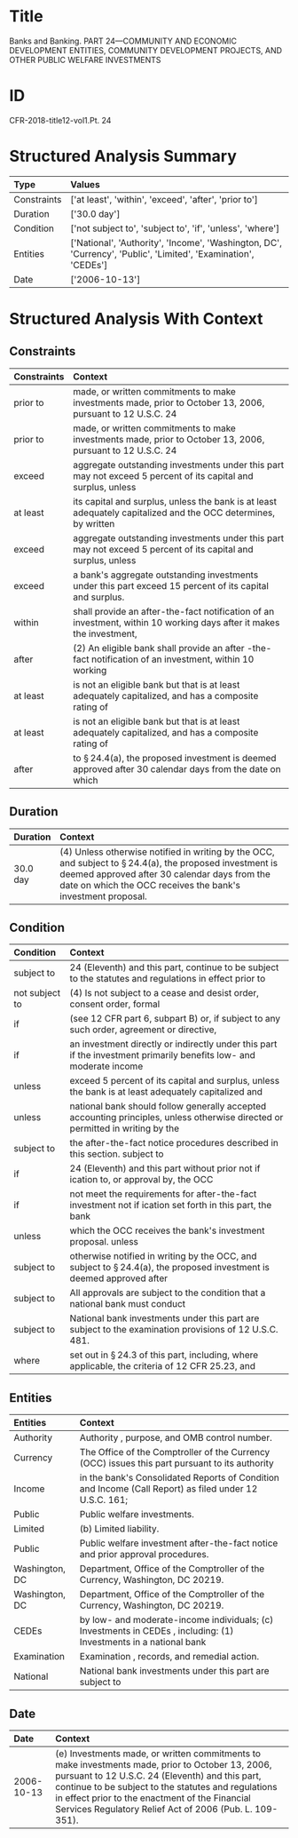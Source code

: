 # Title

 Banks and Banking. PART 24—COMMUNITY AND ECONOMIC DEVELOPMENT ENTITIES, COMMUNITY DEVELOPMENT PROJECTS, AND OTHER PUBLIC WELFARE INVESTMENTS


# ID

 CFR-2018-title12-vol1.Pt. 24


# Structured Analysis Summary

| Type        | Values                                                                                                         |
|:------------|:---------------------------------------------------------------------------------------------------------------|
| Constraints | ['at least', 'within', 'exceed', 'after', 'prior to']                                                          |
| Duration    | ['30.0 day']                                                                                                   |
| Condition   | ['not subject to', 'subject to', 'if', 'unless', 'where']                                                      |
| Entities    | ['National', 'Authority', 'Income', 'Washington, DC', 'Currency', 'Public', 'Limited', 'Examination', 'CEDEs'] |
| Date        | ['2006-10-13']                                                                                                 |


# Structured Analysis With Context

 


## Constraints

| Constraints   | Context                                                                                                              |
|:--------------|:---------------------------------------------------------------------------------------------------------------------|
| prior to      | made, or written commitments to make investments made, prior to October 13, 2006, pursuant to 12 U.S.C. 24           |
| prior to      | made, or written commitments to make investments made, prior to October 13, 2006, pursuant to 12 U.S.C. 24           |
| exceed        | aggregate outstanding investments under this part may not exceed 5 percent of its capital and surplus, unless        |
| at least      | its capital and surplus, unless the bank is at least adequately capitalized and the OCC determines, by written       |
| exceed        | aggregate outstanding investments under this part may not exceed 5 percent of its capital and surplus, unless        |
| exceed        | a bank's aggregate outstanding investments under this part exceed  15 percent of its capital and surplus.            |
| within        | shall provide an after-the-fact notification of an investment, within 10 working days after it makes the investment, |
| after         | (2) An eligible bank shall provide an  after -the-fact notification of an investment, within 10 working              |
| at least      | is not an eligible bank but that is at least  adequately capitalized, and has a composite rating of                  |
| at least      | is not an eligible bank but that is at least  adequately capitalized, and has a composite rating of                  |
| after         | to &#167;&#8201;24.4(a), the proposed investment is deemed approved after 30 calendar days from the date on which    |


## Duration

| Duration   | Context                                                                                                                                                                                                                             |
|:-----------|:------------------------------------------------------------------------------------------------------------------------------------------------------------------------------------------------------------------------------------|
| 30.0 day   | (4) Unless otherwise notified in writing by the OCC, and subject to &#167;&#8201;24.4(a), the proposed investment is deemed approved after 30 calendar days from the date on which the OCC receives the bank's investment proposal. |


## Condition

| Condition      | Context                                                                                                                         |
|:---------------|:--------------------------------------------------------------------------------------------------------------------------------|
| subject to     | 24 (Eleventh) and this part, continue to be subject to the statutes and regulations in effect prior to                          |
| not subject to | (4) Is  not subject to a cease and desist order, consent order, formal                                                          |
| if             | (see 12 CFR part 6, subpart B) or, if subject to any such order, agreement or directive,                                        |
| if             | an investment directly or indirectly under this part if the investment primarily benefits low- and moderate income              |
| unless         | exceed 5 percent of its capital and surplus, unless the bank is at least adequately capitalized and                             |
| unless         | national bank should follow generally accepted accounting principles, unless otherwise directed or permitted in writing by the  |
| subject to     | the after-the-fact notice procedures described in this section. subject to                                                      |
| if             | 24 (Eleventh) and this part without prior not if ication to, or approval by, the OCC                                            |
| if             | not meet the requirements for after-the-fact investment not if ication set forth in this part, the bank                         |
| unless         | which the OCC receives the bank's investment proposal. unless                                                                   |
| subject to     | otherwise notified in writing by the OCC, and subject to &#167;&#8201;24.4(a), the proposed investment is deemed approved after |
| subject to     | All approvals are  subject to the condition that a national bank must conduct                                                   |
| subject to     | National bank investments under this part are  subject to  the examination provisions of 12 U.S.C. 481.                         |
| where          | set out in &#167;&#8201;24.3 of this part, including, where applicable, the criteria of 12 CFR 25.23, and                       |


## Entities

| Entities       | Context                                                                                                           |
|:---------------|:------------------------------------------------------------------------------------------------------------------|
| Authority      | Authority , purpose, and OMB control number.                                                                      |
| Currency       | The Office of the Comptroller of the  Currency (OCC) issues this part pursuant to its authority                   |
| Income         | in the bank's Consolidated Reports of Condition and Income (Call Report) as filed under 12 U.S.C. 161;            |
| Public         | Public  welfare investments.                                                                                      |
| Limited        | (b)  Limited  liability.                                                                                          |
| Public         | Public  welfare investment after-the-fact notice and prior approval procedures.                                   |
| Washington, DC | Department, Office of the Comptroller of the Currency, Washington, DC  20219.                                     |
| Washington, DC | Department, Office of the Comptroller of the Currency, Washington, DC  20219.                                     |
| CEDEs          | by low- and moderate-income individuals; (c) Investments in CEDEs , including: (1) Investments in a national bank |
| Examination    | Examination , records, and remedial action.                                                                       |
| National       | National bank investments under this part are subject to                                                          |


## Date

| Date       | Context                                                                                                                                                                                                                                                                                                                 |
|:-----------|:------------------------------------------------------------------------------------------------------------------------------------------------------------------------------------------------------------------------------------------------------------------------------------------------------------------------|
| 2006-10-13 | (e) Investments made, or written commitments to make investments made, prior to October 13, 2006, pursuant to 12 U.S.C. 24 (Eleventh) and this part, continue to be subject to the statutes and regulations in effect prior to the enactment of the Financial Services Regulatory Relief Act of 2006 (Pub. L. 109-351). |


